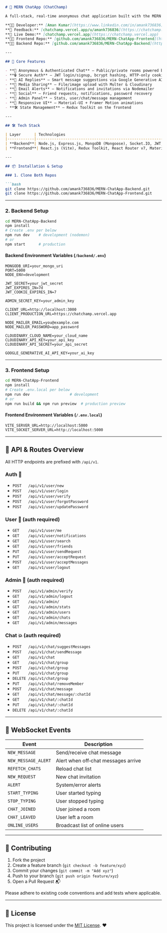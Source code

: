 ````markdown
# 💬 MERN ChatApp (ChatChamp)

A full‑stack, real‑time anonymous chat application built with the MERN stack (MongoDB, Express.js, React.js, Node.js). It integrates Socket.IO for live messaging, JWT for secure authentication, Cloudinary for media uploads, Nodemailer for email notifications, and Google’s Generative AI SDK for AI‑driven features. Enjoy a responsive Material‑UI frontend with Redux state management and a powerful Express‑based backend with admin and social APIs. 💬🔒🤖

**👨‍💻 Developer:** [Aman Kumar](https://www.linkedin.com/in/amank736836)  
**📝 Feedback:** [chatchamp.vercel.app/u/amank736836](https://chatchamp.vercel.app/u/amank736836)  
**🔗 Live Demo:** [chatchamp.vercel.app](https://chatchamp.vercel.app)  
**🧑‍💻 Frontend Repo:** [github.com/amank736836/MERN-ChatApp-Frontend](https://github.com/amank736836/MERN-ChatApp-Frontend)  
**🧑‍💻 Backend Repo:** [github.com/amank736836/MERN-ChatApp-Backend](https://github.com/amank736836/MERN-ChatApp-Backend)

---

## 🚀 Core Features

- **💬 Anonymous & Authenticated Chat** – Public/private rooms powered by Socket.IO  
- **🔒 Secure Auth** – JWT login/signup, bcrypt hashing, HTTP-only cookies  
- **🤖 AI Replies** – Smart message suggestions via Google Generative AI SDK  
- **📁 Media Sharing** – File/image upload with Multer & Cloudinary  
- **📧 Email Alerts** – Notifications and invitations via Nodemailer  
- **👥 Social** – Friend requests, notifications, password recovery  
- **👑 Admin Panel** – Stats, user/chat/message management  
- **📱 Responsive UI** – Material‑UI + Framer Motion animations  
- **🛠️ State Management** – Redux Toolkit on the frontend  

---

## 🛠️ Tech Stack

| Layer      | Technologies                                                                 |
|------------|------------------------------------------------------------------------------|
| **Backend**| Node.js, Express.js, MongoDB (Mongoose), Socket.IO, JWT, bcrypt, Multer, Cloudinary, Nodemailer, Google Gen AI SDK |
| **Frontend**| React.js (Vite), Redux Toolkit, React Router v7, Material‑UI, @emotion, Framer Motion, react-hot-toast, Socket.IO Client, Axios, Chart.js, moment.js |

---

## 📦 Installation & Setup

### 1. Clone Both Repos

```bash
git clone https://github.com/amank736836/MERN-ChatApp-Backend.git
git clone https://github.com/amank736836/MERN-ChatApp-Frontend.git
````

---

### 2. Backend Setup

```bash
cd MERN-ChatApp-Backend
npm install
# Create .env per below
npm run dev    # development (nodemon)
# or
npm start      # production
```

#### Backend Environment Variables (`/backend/.env`)

```env
MONGODB_URI=your_mongo_uri
PORT=5000
NODE_ENV=development

JWT_SECRET=your_jwt_secret
JWT_EXPIRES_IN=7d
JWT_COOKIE_EXPIRES_IN=7

ADMIN_SECRET_KEY=your_admin_key

CLIENT_URL=http://localhost:3000
CLIENT_PRODUCTION_URL=https://chatchamp.vercel.app

NODE_MAILER_EMAIL=you@example.com
NODE_MAILER_PASSWORD=app_password

CLOUDINARY_CLOUD_NAME=your_cloud_name
CLOUDINARY_API_KEY=your_api_key
CLOUDINARY_API_SECRET=your_api_secret

GOOGLE_GENERATIVE_AI_API_KEY=your_ai_key
```

---

### 3. Frontend Setup

```bash
cd MERN-ChatApp-Frontend
npm install
# Create .env.local per below
npm run dev                  # development
# or
npm run build && npm run preview  # production preview
```

#### Frontend Environment Variables (`/.env.local`)

```env
VITE_SERVER_URL=http://localhost:5000
VITE_SOCKET_SERVER_URL=http://localhost:5000
```

---

## 📖 API & Routes Overview

All HTTP endpoints are prefixed with `/api/v1`.

### Auth 🔑

* `POST   /api/v1/user/new`
* `POST   /api/v1/user/login`
* `POST   /api/v1/user/verify`
* `POST   /api/v1/user/forgotPassword`
* `POST   /api/v1/user/updatePassword`

### User 👥 (auth required)

* `GET    /api/v1/user/me`
* `GET    /api/v1/user/notifications`
* `GET    /api/v1/user/search`
* `GET    /api/v1/user/friends`
* `PUT    /api/v1/user/sendRequest`
* `PUT    /api/v1/user/acceptRequest`
* `POST   /api/v1/user/acceptMessages`
* `GET    /api/v1/user/logout`

### Admin 👑 (auth required)

* `POST   /api/v1/admin/verify`
* `GET    /api/v1/admin/logout`
* `GET    /api/v1/admin/`
* `GET    /api/v1/admin/stats`
* `GET    /api/v1/admin/users`
* `GET    /api/v1/admin/chats`
* `GET    /api/v1/admin/messages`

### Chat 💥 (auth required)

* `POST   /api/v1/chat/suggestMessages`
* `POST   /api/v1/chat/sendMessage`
* `GET    /api/v1/chat`
* `GET    /api/v1/chat/group`
* `POST   /api/v1/chat/group`
* `PUT    /api/v1/chat/group`
* `DELETE /api/v1/chat/group`
* `PUT    /api/v1/chat/removeMember`
* `POST   /api/v1/chat/message`
* `GET    /api/v1/chat/message/:chatId`
* `GET    /api/v1/chat/:chatId`
* `PUT    /api/v1/chat/:chatId`
* `DELETE /api/v1/chat/:chatId`

---

## 🔌 WebSocket Events

| Event               | Description                         |
| ------------------- | ----------------------------------- |
| `NEW_MESSAGE`       | Send/receive chat message           |
| `NEW_MESSAGE_ALERT` | Alert when off‑chat messages arrive |
| `REFETCH_CHATS`     | Reload chat list                    |
| `NEW_REQUEST`       | New chat invitation                 |
| `ALERT`             | System/error alerts                 |
| `START_TYPING`      | User started typing                 |
| `STOP_TYPING`       | User stopped typing                 |
| `CHAT_JOINED`       | User joined a room                  |
| `CHAT_LEAVED`       | User left a room                    |
| `ONLINE_USERS`      | Broadcast list of online users      |

---

## 🤝 Contributing

1. Fork the project
2. Create a feature branch (`git checkout -b feature/xyz`)
3. Commit your changes (`git commit -m "Add xyz"`)
4. Push to your branch (`git push origin feature/xyz`)
5. Open a Pull Request 📬

Please adhere to existing code conventions and add tests where applicable.

---

## 📄 License

This project is licensed under the [MIT License](LICENSE). ❤️

```
```
